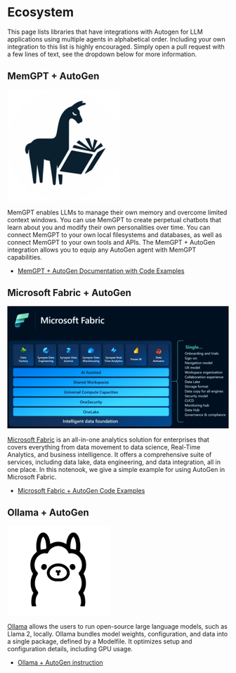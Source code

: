 # Ecosystem
This page lists libraries that have integrations with Autogen for LLM applications using multiple agents in alphabetical order. Including your own integration to this list is highly encouraged. Simply open a pull request with a few lines of text, see the dropdown below for more information.


## MemGPT + AutoGen


![MemGPT Example](img/ecosystem-memgpt.png)

MemGPT enables LLMs to manage their own memory and overcome limited context windows. You can use MemGPT to create perpetual chatbots that learn about you and modify their own personalities over time. You can connect MemGPT to your own local filesystems and databases, as well as connect MemGPT to your own tools and APIs. The MemGPT + AutoGen integration allows you to equip any AutoGen agent with MemGPT capabilities.

- [MemGPT + AutoGen Documentation with Code Examples](https://memgpt.readme.io/docs/autogen)


## Microsoft Fabric + AutoGen

![Fabric Example](img/ecosystem-fabric.png)

[Microsoft Fabric](https://learn.microsoft.com/en-us/fabric/get-started/microsoft-fabric-overview) is an all-in-one analytics solution for enterprises that covers everything from data movement to data science, Real-Time Analytics, and business intelligence. It offers a comprehensive suite of services, including data lake, data engineering, and data integration, all in one place. In this notenook, we give a simple example for using AutoGen in Microsoft Fabric.

- [Microsoft Fabric + AutoGen Code Examples](https://github.com/microsoft/autogen/blob/main/notebook/agentchat_microsoft_fabric.ipynb)

## Ollama + AutoGen

![Ollama Example](img/ecosystem-ollama.png)

[Ollama](https://ollama.com/) allows the users to run open-source large language models, such as Llama 2, locally. Ollama bundles model weights, configuration, and data into a single package, defined by a Modelfile. It optimizes setup and configuration details, including GPU usage.

- [Ollama + AutoGen instruction](https://ollama.ai/blog/openai-compatibility)

